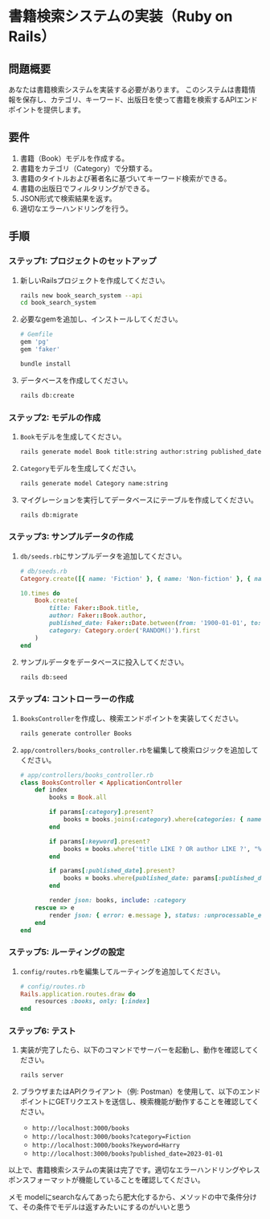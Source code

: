 # 書籍検索システムの実装（Ruby on Rails）

## 問題概要
あなたは書籍検索システムを実装する必要があります。
このシステムは書籍情報を保存し、カテゴリ、キーワード、出版日を使って書籍を検索するAPIエンドポイントを提供します。

## 要件
1. 書籍（Book）モデルを作成する。
2. 書籍をカテゴリ（Category）で分類する。
3. 書籍のタイトルおよび著者名に基づいてキーワード検索ができる。
4. 書籍の出版日でフィルタリングができる。
5. JSON形式で検索結果を返す。
6. 適切なエラーハンドリングを行う。

## 手順

### ステップ1: プロジェクトのセットアップ
1. 新しいRailsプロジェクトを作成してください。
    ```bash
    rails new book_search_system --api
    cd book_search_system
    ```

2. 必要なgemを追加し、インストールしてください。
    ```ruby
    # Gemfile
    gem 'pg'
    gem 'faker'
    ```

    ```bash
    bundle install
    ```

3. データベースを作成してください。
    ```bash
    rails db:create
    ```

### ステップ2: モデルの作成
1. `Book`モデルを生成してください。
    ```bash
    rails generate model Book title:string author:string published_date:date category:references
    ```

2. `Category`モデルを生成してください。
    ```bash
    rails generate model Category name:string
    ```

3. マイグレーションを実行してデータベースにテーブルを作成してください。
    ```bash
    rails db:migrate
    ```

### ステップ3: サンプルデータの作成
1. `db/seeds.rb`にサンプルデータを追加してください。
    ```ruby
    # db/seeds.rb
    Category.create([{ name: 'Fiction' }, { name: 'Non-fiction' }, { name: 'Science' }, { name: 'History' }])

    10.times do
        Book.create(
            title: Faker::Book.title,
            author: Faker::Book.author,
            published_date: Faker::Date.between(from: '1900-01-01', to: '2023-12-31'),
            category: Category.order('RANDOM()').first
        )
    end
    ```

2. サンプルデータをデータベースに投入してください。
    ```bash
    rails db:seed
    ```

### ステップ4: コントローラーの作成
1. `BooksController`を作成し、検索エンドポイントを実装してください。
    ```bash
    rails generate controller Books
    ```

2. `app/controllers/books_controller.rb`を編集して検索ロジックを追加してください。
    ```ruby
    # app/controllers/books_controller.rb
    class BooksController < ApplicationController
        def index
            books = Book.all

            if params[:category].present?
                books = books.joins(:category).where(categories: { name: params[:category] })
            end

            if params[:keyword].present?
                books = books.where('title LIKE ? OR author LIKE ?', "%#{params[:keyword]}%", "%#{params[:keyword]}%")
            end

            if params[:published_date].present?
                books = books.where(published_date: params[:published_date])
            end

            render json: books, include: :category
        rescue => e
            render json: { error: e.message }, status: :unprocessable_entity
        end
    end
    ```

### ステップ5: ルーティングの設定
1. `config/routes.rb`を編集してルーティングを追加してください。
    ```ruby
    # config/routes.rb
    Rails.application.routes.draw do
        resources :books, only: [:index]
    end
    ```

### ステップ6: テスト
1. 実装が完了したら、以下のコマンドでサーバーを起動し、動作を確認してください。
    ```bash
    rails server
    ```

2. ブラウザまたはAPIクライアント（例: Postman）を使用して、以下のエンドポイントにGETリクエストを送信し、検索機能が動作することを確認してください。
    - `http://localhost:3000/books`
    - `http://localhost:3000/books?category=Fiction`
    - `http://localhost:3000/books?keyword=Harry`
    - `http://localhost:3000/books?published_date=2023-01-01`

以上で、書籍検索システムの実装は完了です。適切なエラーハンドリングやレスポンスフォーマットが機能していることを確認してください。

メモ
modelにsearchなんてあったら肥大化するから、メソッドの中で条件分けて、その条件でモデルは返すみたいにするのがいいと思う